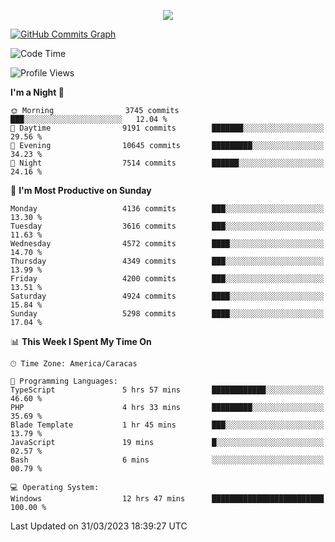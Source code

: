 <p align="center">
  <a href="http://www.github.com/thevacs">
    <img src="https://github-readme-streak-stats.herokuapp.com/?user=thevacs&stroke=ffffff&background=1c1917&ring=0891b2&fire=0891b2&currStreakNum=ffffff&currStreakLabel=0891b2&sideNums=ffffff&sideLabels=ffffff&dates=ffffff&hide_border=true" />
  </a>
  
  <a href="http://www.github.com/thevacs"><img src="https://github-readme-activity-graph.cyclic.app/graph?username=thevacs&bg_color=000000&color=ffffff&line=ff0000&point=ebebeb&area=true&hide_border=true" alt="GitHub Commits Graph" /></a>
  
</p>

<!--START_SECTION:waka-->
![Code Time](http://img.shields.io/badge/Code%20Time-1%2C275%20hrs%2023%20mins-blue)

![Profile Views](http://img.shields.io/badge/Profile%20Views-0-blue)

**I'm a Night 🦉** 

```text
🌞 Morning                3745 commits        ███░░░░░░░░░░░░░░░░░░░░░░   12.04 % 
🌆 Daytime                9191 commits        ███████░░░░░░░░░░░░░░░░░░   29.56 % 
🌃 Evening                10645 commits       █████████░░░░░░░░░░░░░░░░   34.23 % 
🌙 Night                  7514 commits        ██████░░░░░░░░░░░░░░░░░░░   24.16 % 
```
📅 **I'm Most Productive on Sunday** 

```text
Monday                   4136 commits        ███░░░░░░░░░░░░░░░░░░░░░░   13.30 % 
Tuesday                  3616 commits        ███░░░░░░░░░░░░░░░░░░░░░░   11.63 % 
Wednesday                4572 commits        ████░░░░░░░░░░░░░░░░░░░░░   14.70 % 
Thursday                 4349 commits        ███░░░░░░░░░░░░░░░░░░░░░░   13.99 % 
Friday                   4200 commits        ███░░░░░░░░░░░░░░░░░░░░░░   13.51 % 
Saturday                 4924 commits        ████░░░░░░░░░░░░░░░░░░░░░   15.84 % 
Sunday                   5298 commits        ████░░░░░░░░░░░░░░░░░░░░░   17.04 % 
```


📊 **This Week I Spent My Time On** 

```text
🕑︎ Time Zone: America/Caracas

💬 Programming Languages: 
TypeScript               5 hrs 57 mins       ████████████░░░░░░░░░░░░░   46.60 % 
PHP                      4 hrs 33 mins       █████████░░░░░░░░░░░░░░░░   35.69 % 
Blade Template           1 hr 45 mins        ███░░░░░░░░░░░░░░░░░░░░░░   13.79 % 
JavaScript               19 mins             █░░░░░░░░░░░░░░░░░░░░░░░░   02.57 % 
Bash                     6 mins              ░░░░░░░░░░░░░░░░░░░░░░░░░   00.79 % 

💻 Operating System: 
Windows                  12 hrs 47 mins      █████████████████████████   100.00 % 
```


 Last Updated on 31/03/2023 18:39:27 UTC
<!--END_SECTION:waka-->
